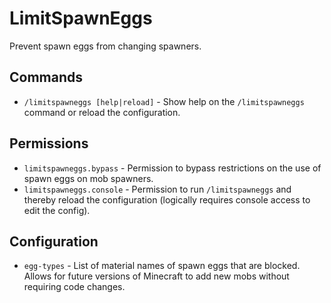 LimitSpawnEggs
==============
Prevent spawn eggs from changing spawners.


Commands
--------
 * `/limitspawneggs [help|reload]` - Show help on the `/limitspawneggs` 
   command or reload the configuration.


Permissions
-----------
 * `limitspawneggs.bypass` - Permission to bypass restrictions on the use of
   spawn eggs on mob spawners.
 * `limitspawneggs.console` - Permission to run `/limitspawneggs` and
   thereby reload the configuration (logically requires console access to edit
   the config).


Configuration
-------------
 * `egg-types` - List of material names of spawn eggs that are blocked. Allows
   for future versions of Minecraft to add new mobs without requiring code
   changes.

